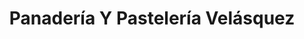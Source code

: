 ---
title: "Panadería Y Pastelería Velásquez"
url: /mixco/panaderia-y-pasteleria-velasquez/
shop: Bäckerei
---